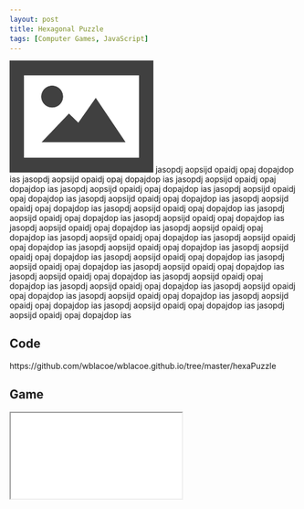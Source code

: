 ```yaml
---
layout: post
title: Hexagonal Puzzle
tags: [Computer Games, JavaScript]
---
```


<p>
<img class="floatright" width="50%" src="/images/defaultImage.png" />
jasopdj aopsijd opaidj opaj dopajdop ias jasopdj aopsijd opaidj opaj dopajdop ias jasopdj aopsijd opaidj opaj dopajdop ias jasopdj aopsijd opaidj opaj dopajdop ias jasopdj aopsijd opaidj opaj dopajdop ias jasopdj aopsijd opaidj opaj dopajdop ias jasopdj aopsijd opaidj opaj dopajdop ias jasopdj aopsijd opaidj opaj dopajdop ias jasopdj aopsijd opaidj opaj dopajdop ias jasopdj aopsijd opaidj opaj dopajdop ias jasopdj aopsijd opaidj opaj dopajdop ias jasopdj aopsijd opaidj opaj dopajdop ias jasopdj aopsijd opaidj opaj dopajdop ias jasopdj aopsijd opaidj opaj dopajdop ias jasopdj aopsijd opaidj opaj dopajdop ias jasopdj aopsijd opaidj opaj dopajdop ias jasopdj aopsijd opaidj opaj dopajdop ias jasopdj aopsijd opaidj opaj dopajdop ias jasopdj aopsijd opaidj opaj dopajdop ias jasopdj aopsijd opaidj opaj dopajdop ias jasopdj aopsijd opaidj opaj dopajdop ias jasopdj aopsijd opaidj opaj dopajdop ias jasopdj aopsijd opaidj opaj dopajdop ias jasopdj aopsijd opaidj opaj dopajdop ias jasopdj aopsijd opaidj opaj dopajdop ias jasopdj aopsijd opaidj opaj dopajdop ias jasopdj aopsijd opaidj opaj dopajdop ias 
</p>

<h2>Code</h2>
https://github.com/wblacoe/wblacoe.github.io/tree/master/hexaPuzzle

<h2>Game</h2>
<iframe src="/hexaPuzzle" style="width=100%; height:auto;" />